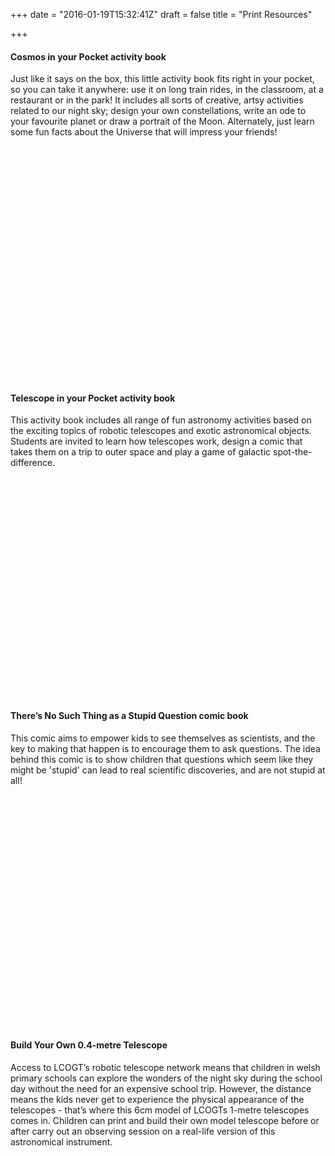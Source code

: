 +++
date = "2016-01-19T15:32:41Z"
draft = false
title = "Print Resources"

+++

#### Cosmos in your Pocket activity book

Just like it says on the box, this little activity book fits right in your pocket, so you can take it anywhere: use it on long train rides, in the classroom, at a restaurant or in the park! It includes all sorts of creative, artsy activities related to our night sky; design your own constellations, write an ode to your favourite planet or draw a portrait of the Moon. Alternately, just learn some fun facts about the Universe that will impress your friends!

 <div data-configid="0/32956113" style="width:525px; height:375px;" class="issuuembed"></div><script type="text/javascript" src="//e.issuu.com/embed.js" async="true"></script>

#### Telescope in your Pocket activity book

This activity book includes all range of fun astronomy activities based on the exciting topics of robotic telescopes and exotic astronomical objects. Students are invited to learn how telescopes work, design a comic that takes them on a trip to outer space and play a game of galactic spot-the-difference.

<div data-configid="23072955/32733436" style="width:525px; height:354px;" class="issuuembed"></div><script type="text/javascript" src="//e.issuu.com/embed.js" async=“true"></script>

#### There’s No Such Thing as a Stupid Question comic book

This comic aims to empower kids to see themselves as scientists, and the key to making that happen is to encourage them to ask questions. The idea behind this comic is to show children that questions which seem like they might be 'stupid' can lead to real scientific discoveries, and are not stupid at all!

<div data-configid="23072955/32734398" style="width:525px; height:373px;" class="issuuembed"></div><script type="text/javascript" src="//e.issuu.com/embed.js" async="true"></script>

#### Build Your Own 0.4-metre Telescope

Access to LCOGT’s robotic telescope network means that children in welsh primary schools can explore the wonders of the night sky during the school day without the need for an expensive school trip. However, the distance means the kids never get to experience the physical appearance of the telescopes - that’s where this 6cm model of LCOGTs 1-metre telescopes comes in. Children can print and build their own model telescope before or after carry out an observing session on a real-life version of this astronomical instrument.

<div data-configid="23072955/32733689" style="width:525px; height:373px;" class="issuuembed"></div><script type="text/javascript" src="//e.issuu.com/embed.js" async="true"></script>

<script>
  (function(i,s,o,g,r,a,m){i['GoogleAnalyticsObject']=r;i[r]=i[r]||function(){
  (i[r].q=i[r].q||[]).push(arguments)},i[r].l=1*new Date();a=s.createElement(o),
  m=s.getElementsByTagName(o)[0];a.async=1;a.src=g;m.parentNode.insertBefore(a,m)
  })(window,document,'script','https://www.google-analytics.com/analytics.js','ga');

  ga('create', 'UA-82677354-1', 'auto');
  ga('send', 'pageview');

</script>